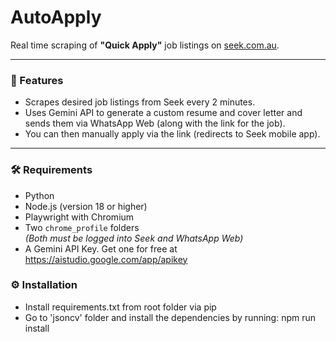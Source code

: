 # AutoApply

Real time scraping of **"Quick Apply"** job listings on [seek.com.au](https://www.seek.com.au).

---

### 🚀 Features
- Scrapes desired job listings from Seek every 2 minutes.
- Uses Gemini API to generate a custom resume and cover letter and sends them via WhatsApp Web (along with the link for the job).
- You can then manually apply via the link (redirects to Seek mobile app). 

---

### 🛠 Requirements
- Python
- Node.js (version 18 or higher)
- Playwright with Chromium
- Two `chrome_profile` folders  
  *(Both must be logged into Seek and WhatsApp Web)*
- A Gemini API Key. Get one for free at https://aistudio.google.com/app/apikey

### ⚙️ Installation
- Install requirements.txt from root folder via pip
- Go to 'jsoncv' folder and install the dependencies by running: npm run install
